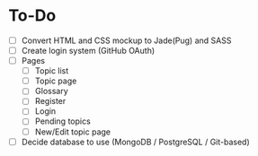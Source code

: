 # To-Do

- [ ] Convert HTML and CSS mockup to Jade(Pug) and SASS
- [ ] Create login system (GitHub OAuth)
- [ ] Pages
  - [ ] Topic list
  - [ ] Topic page
  - [ ] Glossary
  - [ ] Register
  - [ ] Login
  - [ ] Pending topics
  - [ ] New/Edit topic page
- [ ] Decide database to use (MongoDB / PostgreSQL / Git-based)
